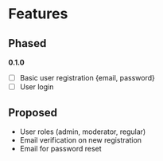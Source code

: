 # Features

## Phased

**0.1.0**

- [ ] Basic user registration {email, password}
- [ ] User login

## Proposed

- User roles (admin, moderator, regular)
- Email verification on new registration
- Email for password reset
